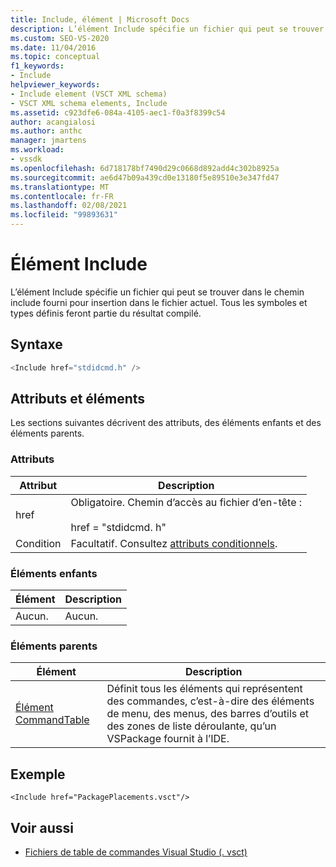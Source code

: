 ```yaml
---
title: Include, élément | Microsoft Docs
description: L’élément Include spécifie un fichier qui peut se trouver dans le chemin include fourni pour insertion dans le fichier actuel.
ms.custom: SEO-VS-2020
ms.date: 11/04/2016
ms.topic: conceptual
f1_keywords:
- Include
helpviewer_keywords:
- Include element (VSCT XML schema)
- VSCT XML schema elements, Include
ms.assetid: c923dfe6-084a-4105-aec1-f0a3f8399c54
author: acangialosi
ms.author: anthc
manager: jmartens
ms.workload:
- vssdk
ms.openlocfilehash: 6d718178bf7490d29c0668d892add4c302b8925a
ms.sourcegitcommit: ae6d47b09a439cd0e13180f5e89510e3e347fd47
ms.translationtype: MT
ms.contentlocale: fr-FR
ms.lasthandoff: 02/08/2021
ms.locfileid: "99893631"
---
```

# <a name="include-element"></a>Élément Include
L’élément Include spécifie un fichier qui peut se trouver dans le chemin include fourni pour insertion dans le fichier actuel.  Tous les symboles et types définis feront partie du résultat compilé.

## <a name="syntax"></a>Syntaxe

```csharp
<Include href="stdidcmd.h" />
```

## <a name="attributes-and-elements"></a>Attributs et éléments
 Les sections suivantes décrivent des attributs, des éléments enfants et des éléments parents.

### <a name="attributes"></a>Attributs

|Attribut|Description|
|---------------|-----------------|
|href|Obligatoire. Chemin d’accès au fichier d’en-tête :<br /><br /> href = "stdidcmd. h"|
|Condition|Facultatif. Consultez [attributs conditionnels](../extensibility/vsct-xml-schema-conditional-attributes.md).|

### <a name="child-elements"></a>Éléments enfants

|Élément|Description|
|-------------|-----------------|
|Aucun.|Aucun.|

### <a name="parent-elements"></a>Éléments parents

|Élément|Description|
|-------------|-----------------|
|[Élément CommandTable](../extensibility/commandtable-element.md)|Définit tous les éléments qui représentent des commandes, c’est-à-dire des éléments de menu, des menus, des barres d’outils et des zones de liste déroulante, qu’un VSPackage fournit à l’IDE.|

## <a name="example"></a>Exemple

```
<Include href="PackagePlacements.vsct"/>
```

## <a name="see-also"></a>Voir aussi
- [Fichiers de table de commandes Visual Studio (. vsct)](../extensibility/internals/visual-studio-command-table-dot-vsct-files.md)
